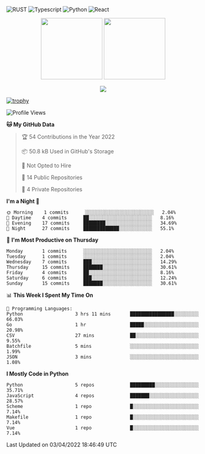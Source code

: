 ![RUST](https://img.shields.io/badge/-Rust-141414?style=flat&logo=rust)
![Typescript](https://img.shields.io/badge/-Typescript-141414?style=flat&logo=typescript)
![Python](https://img.shields.io/badge/-Python-141414?style=flat&logo=python)
![React](https://img.shields.io/badge/-React-141414?style=flat&logo=react)

<p align="center">
  <img height="160" src="https://github-readme-stats.vercel.app/api/top-langs/?username=k4zam1&theme=dracula&hide=html,css,dockerfile,shell,ejs,stylus,javascript&count_private=true&show_icons=true&hide_border=true&layout=compact"/>
  <img height="160" src="https://github-readme-stats.vercel.app/api?username=k4zam1&count_private=true&show_icons=true&theme=dracula&include_all_commits=true&hide_border=true"/>
</p>
<p align="center">
<img src="https://activity-graph.herokuapp.com/graph?username=k4zam1&theme=dracula"/>
</p>

[![trophy](https://github-profile-trophy.vercel.app/?username=k4zam1)](https://github.com/ryo-ma/github-profile-trophy)

<!--START_SECTION:waka-->
![Profile Views](http://img.shields.io/badge/Profile%20Views-0-blue)

**🐱 My GitHub Data** 

> 🏆 54 Contributions in the Year 2022
 > 
> 📦 50.8 kB Used in GitHub's Storage 
 > 
> 🚫 Not Opted to Hire
 > 
> 📜 14 Public Repositories 
 > 
> 🔑 4 Private Repositories  
 > 
**I'm a Night 🦉** 

```text
🌞 Morning    1 commits      ░░░░░░░░░░░░░░░░░░░░░░░░░   2.04% 
🌆 Daytime    4 commits      ██░░░░░░░░░░░░░░░░░░░░░░░   8.16% 
🌃 Evening    17 commits     ████████░░░░░░░░░░░░░░░░░   34.69% 
🌙 Night      27 commits     █████████████░░░░░░░░░░░░   55.1%

```
📅 **I'm Most Productive on Thursday** 

```text
Monday       1 commits      ░░░░░░░░░░░░░░░░░░░░░░░░░   2.04% 
Tuesday      1 commits      ░░░░░░░░░░░░░░░░░░░░░░░░░   2.04% 
Wednesday    7 commits      ███░░░░░░░░░░░░░░░░░░░░░░   14.29% 
Thursday     15 commits     ███████░░░░░░░░░░░░░░░░░░   30.61% 
Friday       4 commits      ██░░░░░░░░░░░░░░░░░░░░░░░   8.16% 
Saturday     6 commits      ███░░░░░░░░░░░░░░░░░░░░░░   12.24% 
Sunday       15 commits     ███████░░░░░░░░░░░░░░░░░░   30.61%

```


📊 **This Week I Spent My Time On** 

```text
💬 Programming Languages: 
Python                   3 hrs 11 mins       ████████████████░░░░░░░░░   66.03% 
Go                       1 hr                █████░░░░░░░░░░░░░░░░░░░░   20.98% 
CSV                      27 mins             ██░░░░░░░░░░░░░░░░░░░░░░░   9.55% 
Batchfile                5 mins              ░░░░░░░░░░░░░░░░░░░░░░░░░   1.99% 
JSON                     3 mins              ░░░░░░░░░░░░░░░░░░░░░░░░░   1.08%

```

**I Mostly Code in Python** 

```text
Python                   5 repos             █████████░░░░░░░░░░░░░░░░   35.71% 
JavaScript               4 repos             ███████░░░░░░░░░░░░░░░░░░   28.57% 
Scheme                   1 repo              █░░░░░░░░░░░░░░░░░░░░░░░░   7.14% 
Makefile                 1 repo              █░░░░░░░░░░░░░░░░░░░░░░░░   7.14% 
Vue                      1 repo              █░░░░░░░░░░░░░░░░░░░░░░░░   7.14%

```



 Last Updated on 03/04/2022 18:46:49 UTC
<!--END_SECTION:waka-->
